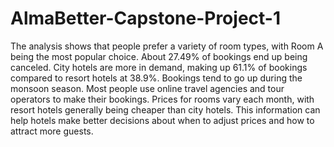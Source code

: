 # AlmaBetter-Capstone-Project-1
The analysis shows that people prefer a variety of room types, with Room A being the most popular choice. About 27.49% of bookings end up being canceled. City hotels are more in demand, making up 61.1% of bookings compared to resort hotels at 38.9%. Bookings tend to go up during the monsoon season. Most people use online travel agencies and tour operators to make their bookings. Prices for rooms vary each month, with resort hotels generally being cheaper than city hotels. This information can help hotels make better decisions about when to adjust prices and how to attract more guests.

